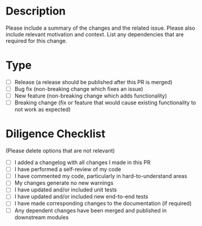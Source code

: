 # Description

Please include a summary of the changes and the related issue. Please also include relevant motivation and context. List any dependencies that are required for this change.

# Type

- [ ] Release (a release should be published after this PR is merged)
- [ ] Bug fix (non-breaking change which fixes an issue)
- [ ] New feature (non-breaking change which adds functionality)
- [ ] Breaking change (fix or feature that would cause existing functionality to not work as expected)

# Diligence Checklist

(Please delete options that are not relevant)

- [ ] I added a changelog with all changes I made in this PR
- [ ] I have performed a self-review of my code
- [ ] I have commented my code, particularly in hard-to-understand areas
- [ ] My changes generate no new warnings
- [ ] I have updated and/or included unit tests
- [ ] I have updated and/or included new end-to-end tests
- [ ] I have made corresponding changes to the documentation (if required)
- [ ] Any dependent changes have been merged and published in downstream modules
